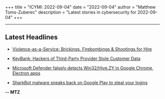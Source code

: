 +++
title = "ICYMI: 2022-09-04"
date = "2022-09-04"
author = "Matthew Toms-Zuberec"
description = "Latest stories in cybersecurity for 2022-09-04"
+++

---------------------------------------------------------------------------
## Latest Headlines
- [Violence-as-a-Service: Brickings, Firebombings & Shootings for Hire](https://krebsonsecurity.com/2022/09/violence-as-a-service-brickings-firebombings-shootings-for-hire/)

- [KeyBank: Hackers of Third-Party Provider Stole Customer Data](https://www.securityweek.com/keybank-hackers-third-party-provider-stole-customer-data)

- [Microsoft Defender falsely detects Win32/Hive.ZY in Google Chrome, Electron apps](https://www.bleepingcomputer.com/news/microsoft/microsoft-defender-falsely-detects-win32-hivezy-in-google-chrome-electron-apps/)

- [SharkBot malware sneaks back on Google Play to steal your logins](https://www.bleepingcomputer.com/news/security/sharkbot-malware-sneaks-back-on-google-play-to-steal-your-logins/)

**-- MTZ**